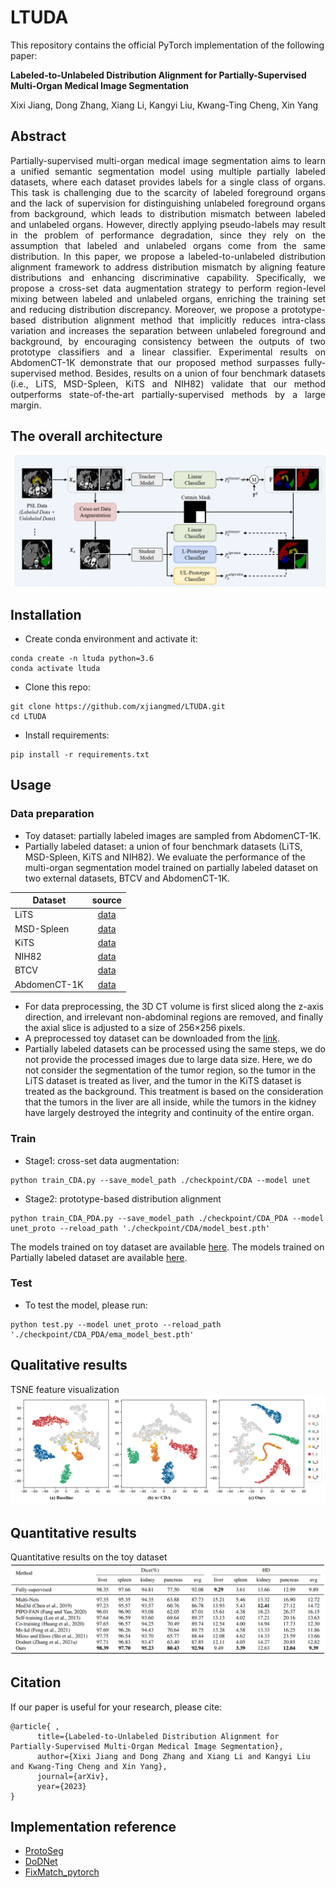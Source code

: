 # LTUDA

This repository contains the official PyTorch implementation of the following paper:

**Labeled-to-Unlabeled Distribution Alignment for Partially-Supervised Multi-Organ Medical Image Segmentation**

Xixi Jiang, Dong Zhang, Xiang Li, Kangyi Liu, Kwang-Ting Cheng, Xin Yang

## Abstract
<p align="justify">
Partially-supervised multi-organ medical image segmentation aims to learn a unified semantic segmentation model using multiple partially labeled datasets, where each dataset provides labels for a single class of organs. This task is challenging due to the scarcity of labeled foreground organs and the lack of supervision for distinguishing unlabeled foreground organs from background, which leads to distribution mismatch between labeled and unlabeled organs. However, directly applying pseudo-labels may result in the problem of performance degradation, since they rely on the assumption that labeled and unlabeled organs come from the same distribution. In this paper, we propose a labeled-to-unlabeled distribution alignment framework to address distribution mismatch by aligning feature distributions and enhancing discriminative capability. Specifically, we propose a cross-set data augmentation strategy to perform region-level mixing between labeled and unlabeled organs, enriching the training set and reducing distribution discrepancy. Moreover, we propose a prototype-based distribution alignment method that implicitly reduces intra-class variation and increases the separation between unlabeled foreground and background, by encouraging consistency between the outputs of two prototype classifiers and a linear classifier. Experimental results on AbdomenCT-1K demonstrate that our proposed method surpasses fully-supervised method. Besides, results on a union of four benchmark datasets (i.e., LiTS, MSD-Spleen, KiTS and NIH82) validate that our method outperforms state-of-the-art partially-supervised methods by a large margin.

## The overall architecture
![image](https://github.com/xjiangmed/LTUDA/blob/main/imgs/framework.png)

## Installation

- Create conda environment and activate it:
```
conda create -n ltuda python=3.6
conda activate ltuda
```
- Clone this repo:
```
git clone https://github.com/xjiangmed/LTUDA.git
cd LTUDA
```
- Install requirements:
```
pip install -r requirements.txt
```

## Usage
### Data preparation
- Toy dataset: partially labeled images are sampled from AbdomenCT-1K.
- Partially labeled dataset: a union of four benchmark datasets (LiTS, MSD-Spleen, KiTS and NIH82).
We evaluate the performance of the multi-organ segmentation model trained on partially labeled dataset on two external datasets, BTCV and AbdomenCT-1K.

Dataset | source
--- | :---:
LiTS | [data](https://competitions.codalab.org/competitions/17094)
MSD-Spleen | [data](http://medicaldecathlon.com/)
KiTS | [data](https://kits19.grand-challenge.org/data/)
NIH82 | [data](https://wiki.cancerimagingarchive.net/display/Public/Pancreas-CT)
BTCV  | [data](https://www.synapse.org/#!Synapse:syn3193805/wiki/217753)
AbdomenCT-1K | [data](https://zenodo.org/record/7860267#.ZFEMBnZBy3A)
- For data preprocessing, the 3D CT volume is first sliced along the z-axis direction, and irrelevant non-abdominal regions are removed, and finally the axial slice is adjusted to a size of 256×256 pixels.
- A preprocessed toy dataset can be downloaded from the [link](https://drive.google.com/file/d/1d9Y6zJoYXG8Anzug3oeERYLK-4mu69XN/view?usp=sharing). 
- Partially labeled datasets can be processed using the same steps, we do not provide the processed images due to large data size. Here, we do not consider the segmentation of the tumor region, so the tumor in the LiTS dataset is treated as liver, and the tumor in the KiTS dataset is treated as the background. This treatment is based on the consideration that the tumors in the liver are all inside, while the tumors in the kidney have largely destroyed the integrity and continuity of the entire organ.

### Train 
- Stage1: cross-set data augmentation:
```
python train_CDA.py --save_model_path ./checkpoint/CDA --model unet 
```
- Stage2: prototype-based distribution alignment
```
python train_CDA_PDA.py --save_model_path ./checkpoint/CDA_PDA --model unet_proto --reload_path './checkpoint/CDA/model_best.pth' 
```
The models trained on toy dataset are available [here](https://drive.google.com/drive/folders/18kOTBn-VOrO8D28ePdMbUaV1nFJfW6C5?usp=sharing).
The models trained on Partially labeled dataset are available [here]().

### Test
- To test the model, please run:
```
python test.py --model unet_proto --reload_path './checkpoint/CDA_PDA/ema_model_best.pth'
```

## Qualitative results
TSNE feature visualization
![image](https://github.com/xjiangmed/LTUDA/blob/main/imgs/tsne.png)
## Quantitative results
Quantitative results on the toy dataset
![image](https://github.com/xjiangmed/LTUDA/blob/main/imgs/toy_results.jpg)

## Citation
If our paper is useful for your research, please cite:
```
@article{ ,
      title={Labeled-to-Unlabeled Distribution Alignment for Partially-Supervised Multi-Organ Medical Image Segmentation}, 
      author={Xixi Jiang and Dong Zhang and Xiang Li and Kangyi Liu and Kwang-Ting Cheng and Xin Yang},
      journal={arXiv},
      year={2023}
}
```

## Implementation reference
- [ProtoSeg](https://github.com/tfzhou/ProtoSeg)
- [DoDNet](https://github.com/jianpengz/DoDNet)
- [FixMatch_pytorch](https://github.com/valencebond/FixMatch_pytorch)




